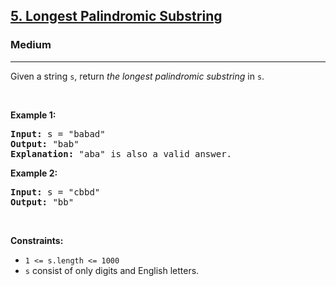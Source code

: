 <h2><a href="https://leetcode.com/problems/longest-palindromic-substring/">5. Longest Palindromic Substring</a></h2><h3>Medium</h3><hr><div style="user-select: text;"><p style="user-select: text;">Given a string <code style="user-select: text;">s</code>, return <em style="user-select: text;">the longest</em> <span data-keyword="palindromic-string" style="user-select: text;"><em style="user-select: text;">palindromic</em></span> <span data-keyword="substring-nonempty" style="user-select: text;"><em style="user-select: text;">substring</em></span> in <code style="user-select: text;">s</code>.</p>

<p style="user-select: text;">&nbsp;</p>
<p style="user-select: text;"><strong class="example" style="user-select: text;">Example 1:</strong></p>

<pre style="user-select: text;"><strong style="user-select: text;">Input:</strong> s = "babad"
<strong style="user-select: text;">Output:</strong> "bab"
<strong style="user-select: text;">Explanation:</strong> "aba" is also a valid answer.
</pre>

<p style="user-select: text;"><strong class="example" style="user-select: text;">Example 2:</strong></p>

<pre style="user-select: text;"><strong style="user-select: text;">Input:</strong> s = "cbbd"
<strong style="user-select: text;">Output:</strong> "bb"
</pre>

<p style="user-select: text;">&nbsp;</p>
<p style="user-select: text;"><strong style="user-select: text;">Constraints:</strong></p>

<ul style="user-select: text;">
	<li style="user-select: text;"><code style="user-select: text;">1 &lt;= s.length &lt;= 1000</code></li>
	<li style="user-select: text;"><code style="user-select: text;">s</code> consist of only digits and English letters.</li>
</ul>
</div>